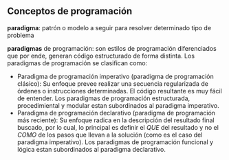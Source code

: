 ## Conceptos de programación

**paradigma**: patrón o modelo a seguir para resolver determinado tipo de problema

**paradigmas** de programación: son estilos de programación diferenciados que por ende, generan código estructurado de forma distinta. Los paradigmas de programación se clasifican como: 
  - Paradigma de programación imperativo (paradigma de programación clásico): Su enfoque prevee realizar una secuencia regularizada de órdenes o instrucciones determinadas. El código resultante es muy fácil de entender. Los paradigmas de programación estructurada, procedimiental y modular estan subordinados al paradigma imperativo.
  - Paradigma de programación declarativo (paradigma de programación más reciente): Su enfoque radica en la descripción del resultado final buscado, por lo cual, lo principal es definir el *QUE* del resultado y no el *COMO* de los pasos que llevan a la solución (como es el caso del paradigma imperativo). Los paradigmas de programación funcional y lógica estan subordinados al paradigma declarativo.

